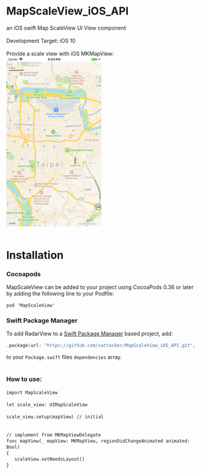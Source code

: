 # MapScaleView_iOS_API

an iOS swift Map ScaleView UI View component 
<br><br>
Development Target: iOS 10
<br><br>
Provide a scale view with iOS MKMapView:<br>
<img src="/rm_res/cut1.png" alt="图片替换文本" width="50%" height="50%" align="bottom" /><br><br>


# Installation

### Cocoapods
MapScaleView can be added to your project using CocoaPods 0.36 or later by adding the following line to your Podfile:
```
pod 'MapScaleView'
```

### Swift Package Manager
To add RadarView to a [Swift Package Manager](https://swift.org/package-manager/) based project, add:

```swift
.package(url: "https://github.com/xattacker/MapScaleView_iOS_API.git", .upToNextMajor(from: "1.0.1")),
```
to your `Package.swift` files `dependencies` array.
<br><br>

### How to use:

```
import MapScaleView

let scale_view: UIMapScaleView

scale_view.setup(mapView) // initial 


// implement from MKMapViewDelegate
func mapView(_ mapView: MKMapView, regionDidChangeAnimated animated: Bool)
{
   scaleView.setNeedsLayout()
}
```

